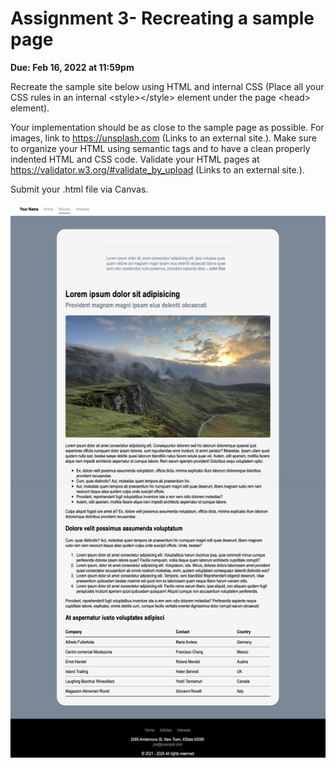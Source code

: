 # Assignment 3- Recreating a sample page

**Due: Feb 16, 2022 at 11:59pm**

Recreate the sample site below using HTML and internal CSS (Place all your CSS rules in an internal \<style\>\</style\> element under the page \<head\> element).

Your implementation should be as close to the sample page as possible. For images, link to https://unsplash.com (Links to an external site.). Make sure to organize your HTML using semantic tags and to have a clean properly indented HTML and CSS code. Validate your HTML pages at https://validator.w3.org/#validate_by_upload (Links to an external site.).

Submit your .html file via Canvas.

![reference image](./reference-image.png)
